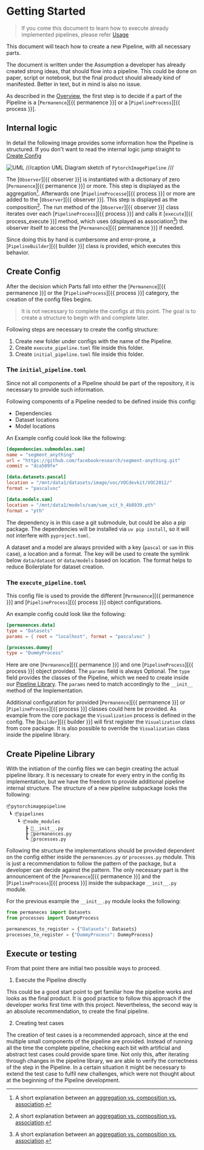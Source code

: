 # Getting Started

> If you come this document to learn how to execute already implemented pipelines, please refer [Usage](usage.md)

This document will teach how to create a new Pipeline, with all necessary parts.

The document is written under the Assumption a developer has already created strong ideas, that should flow into a pipeline.
This could be done on paper, script or notebook, but the final product should already kind of manifested.
Better in text, but in mind is also no issue.

As described in the [Overview](index.md/#overview), the first step is to decide if a part of the Pipeline is a [`Permanence`][{{ permanence }}] or a [`PipelineProcess`][{{ process }}].

## Internal logic

In detail the following image provides some information how the Pipeline is structured.
If you don't want to read the internal logic jump straight to [Create Config](#create-config)

![UML](assets/PytorchImagePipeline.drawio.svg)
///caption
UML Diagram sketch of `PytorchImagePipeline`
///

The [`Observer`][{{ observer }}] is instantiated with a dictionary of zero [`Permanence`][{{ permanence }}] or more.
This step is displayed as the aggregation[^1].
Afterwards one [`PipelineProcesse`][{{ process }}] or more are added to the [`Observer`][{{ observer }}].
This step is displayed as the composition[^1].
The run method of the [`Observer`][{{ observer }}] class iterates over each [`PipelineProcess`][{{ process }}] and calls it [`execute`][{{ process_execute }}] method, which uses (displayed as association[^1]) the observer itself to access the [`Permanence`][{{ permanence }}] if needed.

[^1]: A short explanation between an [aggregation vs. composition vs. association](https://www.visual-paradigm.com/guide/uml-unified-modeling-language/uml-aggregation-vs-composition/).

Since doing this by hand is cumbersome and error-prone, a [`PipelineBuilder`][{{ builder }}] class is provided, which executes this behavior.

## Create Config

After the decision which Parts fall into either the [`Permanence`][{{ permanence }}] or the [`PipelineProcess`][{{ process }}] category, the creation of the config files begins.

> It is not necessary to complete the configs at this point. The goal is to create a structure to begin with and complete later.

Following steps are necessary to create the config structure:

1. Create new folder under configs with the name of the Pipeline.
2. Create `execute_pipeline.toml` file inside this folder.
3. Create `initial_pipeline.toml` file inside this folder.

### The `initial_pipeline.toml`

Since not all components of a Pipeline should be part of the repository, it is necessary to provide such information.

Following components of a Pipeline needed to be defined inside this config:

- Dependencies
- Dataset locations
- Model locations

An Example config could look like the following:

```toml
[dependencies.submodules.sam]
name = "segment_anything"
url = "https://github.com/facebookresearch/segment-anything.git"
commit = "dca509fe"

[data.datasets.pascal]
location = "/mnt/data1/datasets/image/voc/VOCdevkit/VOC2012/"
format = "pascalvoc"

[data.models.sam]
location = "/mnt/data1/models/sam/sam_vit_h_4b8939.pth"
format = "pth"
```

The dependency is in this case a git submodule, but could be also a pip package.
The dependencies will be installed via `uv pip install`, so it will not interfere with `pyproject.toml`.

A dataset and a model are always provided with a key (`pascal` or `sam` in this case), a location and a format.
The key will be used to create the symlink below `data/dataset` or `data/models` based on location.
The format helps to reduce Boilerplate for dataset creation.

### The `execute_pipeline.toml`

This config file is used to provide the different [`Permanence`][{{ permanence }}] and [`PipelineProcess`][{{ process }}] object configurations.

An example config could look like the following:

```toml
[permanences.data]
type = "Datasets"
params = { root = "localhost", format = "pascalvoc" }

[processes.dummy]
type = "DummyProcess"
```

Here are one [`Permanence`][{{ permanence }}] and one [`PipelineProcess`][{{ process }}] object provided.
The `params` field is always Optional.
The `type` field provides the classes of the Pipeline, which we need to create inside our [Pipeline Library](#create-pipeline-library).
The `params` need to match accordingly to the `__init__` method of the Implementation.

Additional configuration for provided [`Permanence`][{{ permanence }}] or [`PipelineProcess`][{{ process }}] classes could here be provided.
As example from the core package the `Visualization` process is defined in the config.
The [`Builder`][{{ builder }}] will first register the `Visualization` class from core package.
It is also possible to override the `Visualization` class inside the pipeline library.

## Create Pipeline Library

With the initiation of the config files we can begin creating the actual pipeline library.
It is necessary to create for every entry in the config its implementation, but we have the freedom to provide additional pipeline internal structure.
The structure of a new pipeline subpackage looks the following:

```tree
📦pytorchimagepipeline
 ┗ 📦pipelines
    ┗ 📦node_modules
       ┣ 📜__init__.py
       ┣ 📜permanences.py
       ┗ 📜processes.py
```

Following the structure the implementations should be provided dependent on the config either inside the `permanences.py` or `processes.py` module.
This is just a recommendation to follow the pattern of the package, but a developer can decide against the pattern.
The only necessary part is the announcement of the [`Permanence`][{{ permanence }}] and the [`PipelineProcess`][{{ process }}] inside the subpackage `__init__.py` module.

For the previous example the `__init__.py` module looks the following:

```python
from permaneces import Datasets
from processes import DummyProcess

permanences_to_register = {"Datasets": Datasets}
processes_to_register = {"DummyProcess": DummyProcess}
```

## Execute or testing

From that point there are initial two possible ways to proceed.

1. Execute the Pipeline directly

This could be a good start point to get familiar how the pipeline works and looks as the final product.
It is good practice to follow this approach if the developer works first time with this project.
Nevertheless, the second way is an absolute recommendation, to create the final pipeline.

2. Creating test cases

The creation of test cases is a recommended approach, since at the end multiple small components of the pipeline are provided.
Instead of running all the time the complete pipeline, checking each bit with artificial and abstract test cases could provide spare time.
Not only this, after iterating through changes in the pipeline library, we are able to verify the correctness of the step in the Pipeline.
In a certain situation it might be necessary to extend the test case to fulfil new challenges, which were not thought about at the beginning of the Pipeline development.
